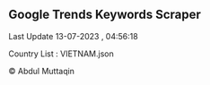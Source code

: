 

## Google Trends Keywords Scraper 
 
Last Update 13-07-2023 , 04:56:18

Country List :
VIETNAM.json



© Abdul Muttaqin 
